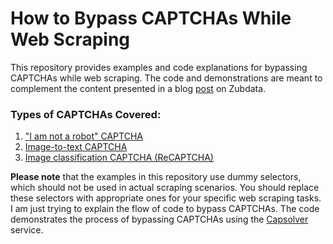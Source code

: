 # How to Bypass CAPTCHAs While Web Scraping

This repository provides examples and code explanations for bypassing CAPTCHAs while web scraping. The code and demonstrations are meant to complement the content presented in a blog [post]() on Zubdata.

### Types of CAPTCHAs Covered:

1. ["I am not a robot" CAPTCHA](/Exampels/i_am_not_robot.py)
2. [Image-to-text CAPTCHA](/Exampels/iamge_captcha.py)
3. [Image classification CAPTCHA (ReCAPTCHA)](/Exampels/image_classification.py)


__Please note__ that the examples in this repository use dummy selectors, which should not be used in actual scraping scenarios. You should replace these selectors with appropriate ones for your specific web scraping tasks. I am just trying to explain the flow of code to bypass CAPTCHAs. The code demonstrates the process of bypassing CAPTCHAs using the [Capsolver](https://dashboard.capsolver.com/passport/register?inviteCode=ea95bFDcyWyV) service.



